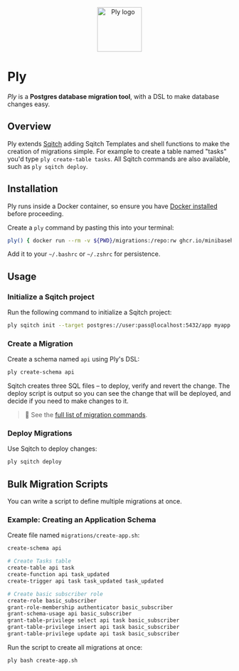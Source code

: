 <p align="center">
  <img alt="Ply logo" height="100" src="https://github.com/minibasehq/ply/blob/main/.images/logo.png?raw=true" />
</p>

# Ply

_Ply_ is a **Postgres database migration tool**, with a DSL to make database
changes easy.

## Overview

Ply extends [Sqitch](https://sqitch.org/) adding Sqitch Templates and shell
functions to make the creation of migrations simple. For example to create a
table named "tasks" you'd type `ply create-table tasks`. All Sqitch commands
are also available, such as `ply sqitch deploy`.

## Installation

Ply runs inside a Docker container, so ensure you have [Docker
installed](https://docs.docker.com/get-docker/) before proceeding.

Create a `ply` command by pasting this into your terminal:

```sh
ply() { docker run --rm -v ${PWD}/migrations:/repo:rw ghcr.io/minibasehq/ply" bash -c "$*" }
```

Add it to your `~/.bashrc` or `~/.zshrc` for persistence.

## Usage

### Initialize a Sqitch project

Run the following command to initialize a Sqitch project:

```sh
ply sqitch init --target postgres://user:pass@localhost:5432/app myapp
```

### Create a Migration

Create a schema named `api` using Ply's DSL:

```sh
ply create-schema api
```

Sqitch creates three SQL files – to deploy, verify and revert the change. The
deploy script is output so you can see the change that will be deployed, and
decide if you need to make changes to it.

> 📖 See the [full list of migration commands](wiki).

### Deploy Migrations

Use Sqitch to deploy changes:

```sh
ply sqitch deploy
```

## Bulk Migration Scripts

You can write a script to define multiple migrations at once.

### Example: Creating an Application Schema

Create file named `migrations/create-app.sh`:

```sh
create-schema api

# Create Tasks table
create-table api task
create-function api task_updated
create-trigger api task task_updated task_updated

# Create basic subscriber role
create-role basic_subscriber
grant-role-membership authenticator basic_subscriber
grant-schema-usage api basic_subscriber
grant-table-privilege select api task basic_subscriber
grant-table-privilege insert api task basic_subscriber
grant-table-privilege update api task basic_subscriber
```

Run the script to create all migrations at once:

```sh
ply bash create-app.sh
```
